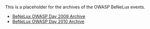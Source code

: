 This is a placeholder for the archives of the OWASP BeNeLux events.

  - [BeNeLux OWASP Day 2009
    Archive](BeNeLux_OWASP_Day_2009_Archive "wikilink")
  - [BeNeLux OWASP Day 2010
    Archive](BeNeLux_OWASP_Day_2010_Archive "wikilink")